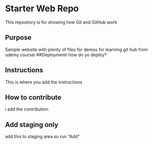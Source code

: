 # Starter Web Repo

This repository is for showing how Git and GitHub work

## Purpose

Sample website with plenty of files for demos
for learning git hub from udemy coursei
##Deploymenti
how do yo deploy?

## Instructions
This is where you add the instructions

## How to contribute
i add the contribution

## Add staging only
add this to staging  area
so run "Add" 

